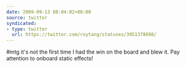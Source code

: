 ```yaml
---
date: 2009-09-13 08:04:02+00:00
source: twitter
syndicated:
- type: twitter
  url: https://twitter.com/roytang/statuses/3951378698/
---
```


#mtg it's not the first time I had the win on the board and blew it. Pay attention to onboard static effects!